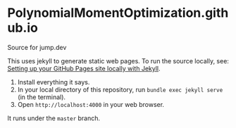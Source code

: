 # PolynomialMomentOptimization.github.io

Source for jump.dev

This uses jekyll to generate static web pages. To run the source locally, see: [Setting up your GitHub Pages site locally with Jekyll](https://help.github.com/articles/setting-up-your-github-pages-site-locally-with-jekyll/).

1. Install everything it says.
2. In your local directory of this repository, run `bundle exec jekyll serve` (in the terminal).
3. Open `http://localhost:4000` in your web browser.

It runs under the `master` branch.
